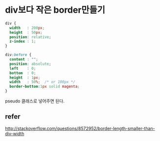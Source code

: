 # div보다 작은 border만들기

```css
div {
  width   : 200px;
  height  : 50px;   
  position: relative;
  z-index : 1;
}

div:before {
  content : "";
  position: absolute;
  left    : 0;
  bottom  : 0;
  height  : 1px;
  width   : 50%;  /* or 100px */
  border-bottom:1px solid magenta;
}
```
pseudo 클래스로 넣어주면 된다.

## refer
http://stackoverflow.com/questions/8572952/border-length-smaller-than-div-width
